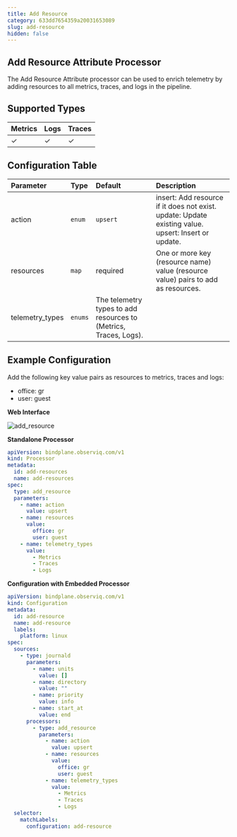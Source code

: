 ```yaml
---
title: Add Resource
category: 633dd7654359a20031653089
slug: add-resource
hidden: false
---
```


## Add Resource Attribute Processor

The Add Resource Attribute processor can be used to enrich telemetry by adding resources to all metrics, traces, and logs in the pipeline.

## Supported Types

| Metrics | Logs | Traces |
| :--- | :--- | :--- |
| ✓ | ✓ | ✓ |

## Configuration Table

| Parameter  | Type    | Default  | Description |
| :---       | :---    | :---     | :--- |
| action     | `enum`  | `upsert` | insert: Add resource if it does not exist. update: Update existing value. upsert: Insert or update. |
| resources  | `map`   | required | One or more key (resource name) value (resource value) pairs to add as resources. |
| telemetry_types | `enums` | The telemetry types to add resources to (Metrics, Traces, Logs). |

## Example Configuration

Add the following key value pairs as resources to metrics, traces and logs:
- office: gr
- user: guest

**Web Interface**

![add_resource](https://storage.googleapis.com/bindplane-op-doc-images/resources/processor-types/add_resource.png)

**Standalone Processor**

```yaml
apiVersion: bindplane.observiq.com/v1
kind: Processor
metadata:
  id: add-resources
  name: add-resources
spec:
  type: add_resource
  parameters:
    - name: action
      value: upsert
    - name: resources
      value:
        office: gr
        user: guest
    - name: telemetry_types
      value:
        - Metrics
        - Traces
        - Logs
```

**Configuration with Embedded Processor**

```yaml
apiVersion: bindplane.observiq.com/v1
kind: Configuration
metadata:
  id: add-resource
  name: add-resource
  labels:
    platform: linux
spec:
  sources:
    - type: journald
      parameters:
        - name: units
          value: []
        - name: directory
          value: ""
        - name: priority
          value: info
        - name: start_at
          value: end
      processors:
        - type: add_resource
          parameters:
            - name: action
              value: upsert
            - name: resources
              value:
                office: gr
                user: guest
            - name: telemetry_types
              value:
                - Metrics
                - Traces
                - Logs
  selector:
    matchLabels:
      configuration: add-resource
```

